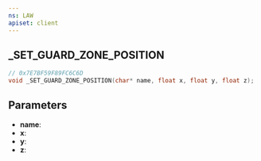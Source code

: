 ```yaml
---
ns: LAW
apiset: client
---
```

## _SET_GUARD_ZONE_POSITION

```c
// 0x7E7BF59F89FC6C6D
void _SET_GUARD_ZONE_POSITION(char* name, float x, float y, float z);
```


## Parameters
* **name**:
* **x**:
* **y**:
* **z**: